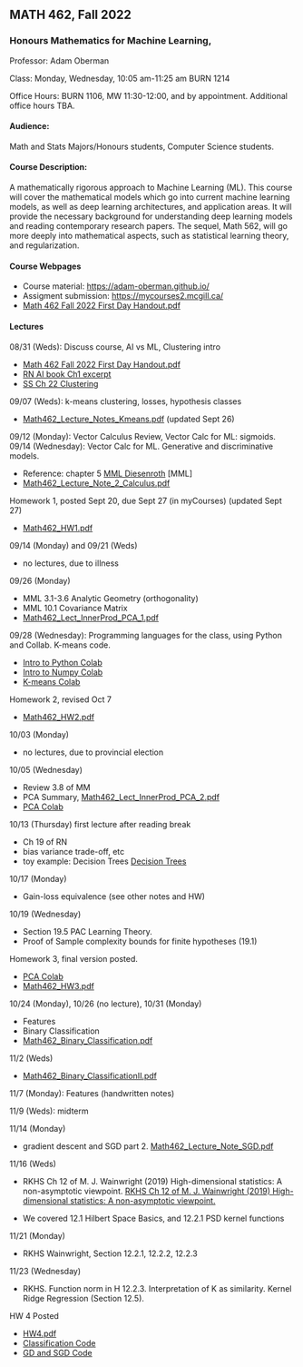 ## MATH 462, Fall 2022
### Honours Mathematics for Machine Learning,

Professor: Adam Oberman

Class: Monday, Wednesday, 10:05 am-11:25 am BURN 1214

Office Hours: BURN 1106, MW 11:30-12:00, and by appointment. Additional office hours TBA.

#### Audience: 

Math and Stats Majors/Honours students, Computer Science students.

#### Course Description:

A mathematically rigorous approach to Machine Learning (ML).  This course will cover the mathematical models which go into current machine learning models, as well as deep learning architectures, and application areas.  It will provide the necessary background for   understanding deep learning models and reading contemporary research papers. The sequel, Math 562, will go more deeply into mathematical aspects, such as statistical learning theory, and regularization.   

#### Course Webpages

- Course material:  https://adam-oberman.github.io/  
- Assigment submission: https://mycourses2.mcgill.ca/ 
- [Math 462 Fall 2022 First Day Handout.pdf](https://adam-oberman.github.io/pdfs/Math462/Math.462.Fall.2022.First.Day.Handout.pdf)

#### Lectures
08/31 (Weds): Discuss course, AI vs ML, Clustering intro
  - [Math 462 Fall 2022 First Day Handout.pdf](https://adam-oberman.github.io/pdfs/Math462/Math.462.Fall.2022.First.Day.Handout.pdf)
  - [RN AI book Ch1 excerpt](https://adam-oberman.github.io/pdfs/Math462/RN.AI.book.Ch1.excerpt.pdf)
  - [SS Ch 22 Clustering](https://adam-oberman.github.io/pdfs/Math462/SS.Ch.22.pdf)
 
09/07 (Weds): k-means clustering, losses, hypothesis classes

- [Math462_Lecture_Notes_Kmeans.pdf](https://adam-oberman.github.io/pdfs/Math462/Math462_Lecture_Notes_Kmeans.pdf)  (updated Sept 26)


09/12 (Monday): Vector Calculus Review, Vector Calc for ML: sigmoids.
09/14 (Wednesday): Vector Calc for ML. Generative and discriminative models.
- Reference: chapter 5 [MML Diesenroth](https://mml-book.github.io/) [MML] 
- [Math462_Lecture_Note_2_Calculus.pdf](https://adam-oberman.github.io/pdfs/Math462/Math462_Lecture_Note_2_Calculus.pdf)

Homework 1, posted Sept 20, due Sept 27 (in myCourses)  (updated Sept 27)
- [Math462_HW1.pdf](https://adam-oberman.github.io/pdfs/Math462/Math462_HW1.pdf)

09/14 (Monday) and 09/21 (Weds)
- no lectures, due to illness

09/26 (Monday)
- MML 3.1-3.6 Analytic Geometry (orthogonality)
- MML 10.1 Covariance Matrix 
- [Math462_Lect_InnerProd_PCA_1.pdf](https://adam-oberman.github.io/pdfs/Math462/Math462_Lect_InnerProd_PCA_1.pdf)

09/28 (Wednesday): Programming languages for the class, using Python and Collab.  K-means code.
- [Intro to Python Colab](https://colab.research.google.com/drive/1i5JbthN7UX8N14IjYBMdBiPW5M44cQUt?usp=sharing)
- [Intro to Numpy Colab](https://colab.research.google.com/drive/17kradohn-30zmf_VvWHv2g0QguXeenIj?usp=sharing)
- [K-means Colab](https://colab.research.google.com/drive/1w_uBtxKdBcAIZN51qxtIh99mnUJ1SNiI)

Homework 2, revised Oct 7
- [Math462_HW2.pdf](https://adam-oberman.github.io/pdfs/Math462/Math462_HW2.pdf)

10/03 (Monday) 
- no lectures, due to provincial election

10/05 (Wednesday)
- Review 3.8 of MM
- PCA Summary, [Math462_Lect_InnerProd_PCA_2.pdf](https://adam-oberman.github.io/pdfs/Math462/Math462_Lect_InnerProd_PCA_2.pdf)
- [PCA Colab](https://colab.research.google.com/drive/1MjaWPqB9-sQSI9r_Egj9Cu1AhBX276eU?usp=sharing)

10/13 (Thursday) first lecture after reading break
- Ch 19 of RN
- bias variance trade-off, etc
- toy example: Decision Trees [Decision Trees](https://adam-oberman.github.io/pdfs/Math462/RN_Decision_trees.pdf)

10/17 (Monday)
- Gain-loss equivalence (see other notes and HW)

10/19 (Wednesday)
- Section 19.5 PAC Learning Theory.
- Proof of Sample complexity bounds for finite hypotheses (19.1)

Homework 3, final version posted.
- [PCA Colab](https://colab.research.google.com/drive/1MjaWPqB9-sQSI9r_Egj9Cu1AhBX276eU?usp=sharing)
- [Math462_HW3.pdf](https://adam-oberman.github.io/pdfs/Math462/Math462_HW3.pdf)

10/24 (Monday), 10/26 (no lecture), 10/31 (Monday)
- Features
- Binary Classification 
- [Math462_Binary_Classification.pdf](https://adam-oberman.github.io/pdfs/Math462/Math462_Binary_Classification.pdf)

11/2 (Weds)
- [Math462_Binary_ClassificationII.pdf](https://adam-oberman.github.io/pdfs/Math462/Math462_Binary_ClassificationII.pdf)

11/7 (Monday): Features (handwritten notes)

11/9 (Weds): midterm

11/14 (Monday)
- gradient descent and SGD part 2. [Math462_Lecture_Note_SGD.pdf](https://github.com/adam-oberman/adam-oberman.github.io/files/10058321/Math462_Lecture_Note_SGD.pdf)


11/16 (Weds) 
- RKHS Ch 12 of M. J. Wainwright (2019) High-dimensional statistics: A non-asymptotic viewpoint. [RKHS Ch 12 of M. J. Wainwright (2019) High-dimensional statistics: A non-asymptotic viewpoint.](https://www.cambridge.org/core/services/aop-cambridge-core/content/view/7592A2B68EBB6F57B0AD042F8E812BEB/9781108498029c12_383-415.pdf/reproducing_kernel_hilbert_spaces.pdf)

- We covered 12.1 Hilbert Space Basics, and 12.2.1 PSD kernel functions

11/21 (Monday)
- RKHS Wainwright, Section 12.2.1, 12.2.2, 12.2.3

11/23 (Wednesday)
- RKHS.  Function norm in H 12.2.3.  Interpretation of K as similarity.  Kernel Ridge Regression (Section 12.5).

HW 4 Posted
- [HW4.pdf](https://github.com/adam-oberman/adam-oberman.github.io/files/10079575/HW4.pdf)
- [Classification Code](https://colab.research.google.com/drive/1i9ep4yBvjAZwFOcO337w7weKhTlhfBQ6?usp=sharing)
- [GD and SGD Code](https://colab.research.google.com/drive/1-YoLDf3OyH3SxLJtC5W4qG3L1zYxkyMf?usp=sharing)


